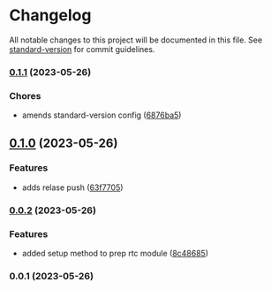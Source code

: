 # Changelog

All notable changes to this project will be documented in this file. See [standard-version](https://github.com/conventional-changelog/standard-version) for commit guidelines.

### [0.1.1](https://github.com/@waynecodez/rtc-stream/compare/v0.1.0...v0.1.1) (2023-05-26)


### Chores

* amends standard-version config ([6876ba5](https://github.com/@waynecodez/rtc-stream/commits6876ba5f62ebc9496bab08b67060ea910bd9c808))

## [0.1.0](https://github.com/@waynecodez/rtc-stream/compare/v0.0.2...v0.1.0) (2023-05-26)


### Features

* adds relase push ([63f7705](https://github.com/@waynecodez/rtc-stream/commits63f77055de9b4b5bbcd465515557b697fe94db36))

### [0.0.2](https://github.com/@waynecodez/rtc-stream/compare/v0.0.1...v0.0.2) (2023-05-26)


### Features

* added setup method to prep rtc module ([8c48685](https://github.com/@waynecodez/rtc-stream/commits8c48685d19b89779ce4a9c2502914ad7f9017efd))

### 0.0.1 (2023-05-26)
